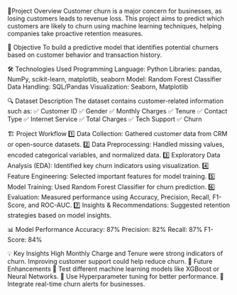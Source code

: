 📌Project Overview
Customer churn is a major concern for businesses, as losing customers leads to revenue loss. This project aims to predict which customers are likely to churn using machine learning techniques, helping companies take proactive retention measures.


🎯 Objective
To build a predictive model that identifies potential churners based on customer behavior and transaction history.


🛠 Technologies Used
Programming Language: Python
Libraries: pandas, NumPy, scikit-learn, matplotlib, seaborn
Model: Random Forest Classifier
Data Handling: SQL/Pandas
Visualization: Seaborn, Matplotlib


🔍 Dataset Description
The dataset contains customer-related information such as:
✅ Customer ID
✅ Gender
✅ Monthly Charges
✅ Tenure
✅ Contact Type
✅ Internet Service
✅ Total Charges
✅ Tech Support 
✅ Churn


🏗 Project Workflow
1️⃣ Data Collection: Gathered customer data from CRM or open-source datasets.
2️⃣ Data Preprocessing: Handled missing values, encoded categorical variables, and normalized data.
3️⃣ Exploratory Data Analysis (EDA): Identified key churn indicators using visualization.
4️⃣ Feature Engineering: Selected important features for model training.
5️⃣ Model Training: Used Random Forest Classifier for churn prediction.
6️⃣ Evaluation: Measured performance using Accuracy, Precision, Recall, F1-Score, and ROC-AUC.
7️⃣ Insights & Recommendations: Suggested retention strategies based on model insights.

📊 Model Performance
Accuracy: 87%
Precision: 82%
Recall: 87%
F1-Score: 84%

💡 Key Insights
High Monthly Charge and Tenure were strong indicators of churn.
Improving customer support could help reduce churn.
🚀 Future Enhancements
🔹 Test different machine learning models like XGBoost or Neural Networks.
🔹 Use Hyperparameter tuning for better performance.
🔹 Integrate real-time churn alerts for businesses.
